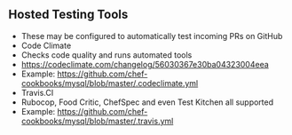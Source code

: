 ## Hosted Testing Tools
* These may be configured to automatically test incoming PRs on GitHub
* Code Climate
 * Checks code quality and runs automated tools
 * <https://codeclimate.com/changelog/56030367e30ba04323004eea>
 * Example: <https://github.com/chef-cookbooks/mysql/blob/master/.codeclimate.yml>
* Travis.CI
 * Rubocop, Food Critic, ChefSpec and even Test Kitchen all supported
 * Example: <https://github.com/chef-cookbooks/mysql/blob/master/.travis.yml>
